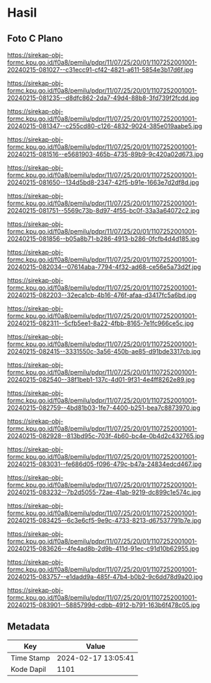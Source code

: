 # Hasil

## Foto C Plano

https://sirekap-obj-formc.kpu.go.id/f0a8/pemilu/pdpr/11/07/25/20/01/1107252001001-20240215-081027--c31ecc91-cf42-4821-a611-5854e3b17d6f.jpg

https://sirekap-obj-formc.kpu.go.id/f0a8/pemilu/pdpr/11/07/25/20/01/1107252001001-20240215-081235--d8dfc862-2da7-49d4-88b8-3fd739f2fcdd.jpg

https://sirekap-obj-formc.kpu.go.id/f0a8/pemilu/pdpr/11/07/25/20/01/1107252001001-20240215-081347--c255cd80-c126-4832-9024-385e019aabe5.jpg

https://sirekap-obj-formc.kpu.go.id/f0a8/pemilu/pdpr/11/07/25/20/01/1107252001001-20240215-081516--e5681903-465b-4735-89b9-9c420a02d673.jpg

https://sirekap-obj-formc.kpu.go.id/f0a8/pemilu/pdpr/11/07/25/20/01/1107252001001-20240215-081650--134d5bd8-2347-42f5-b91e-1663e7d2df8d.jpg

https://sirekap-obj-formc.kpu.go.id/f0a8/pemilu/pdpr/11/07/25/20/01/1107252001001-20240215-081751--5569c73b-8d97-4f55-bc0f-33a3a64072c2.jpg

https://sirekap-obj-formc.kpu.go.id/f0a8/pemilu/pdpr/11/07/25/20/01/1107252001001-20240215-081856--b05a8b71-b286-4913-b286-0fcfb4d4d185.jpg

https://sirekap-obj-formc.kpu.go.id/f0a8/pemilu/pdpr/11/07/25/20/01/1107252001001-20240215-082034--07614aba-7794-4f32-ad68-ce56e5a73d2f.jpg

https://sirekap-obj-formc.kpu.go.id/f0a8/pemilu/pdpr/11/07/25/20/01/1107252001001-20240215-082203--32eca1cb-4b16-476f-afaa-d3417fc5a6bd.jpg

https://sirekap-obj-formc.kpu.go.id/f0a8/pemilu/pdpr/11/07/25/20/01/1107252001001-20240215-082311--5cfb5ee1-8a22-4fbb-8165-7e1fc966ce5c.jpg

https://sirekap-obj-formc.kpu.go.id/f0a8/pemilu/pdpr/11/07/25/20/01/1107252001001-20240215-082415--3331550c-3a56-450b-ae85-d91bde3317cb.jpg

https://sirekap-obj-formc.kpu.go.id/f0a8/pemilu/pdpr/11/07/25/20/01/1107252001001-20240215-082540--38f1beb1-137c-4d01-9f31-4e4ff8262e89.jpg

https://sirekap-obj-formc.kpu.go.id/f0a8/pemilu/pdpr/11/07/25/20/01/1107252001001-20240215-082759--4bd81b03-1fe7-4400-b251-bea7c8873970.jpg

https://sirekap-obj-formc.kpu.go.id/f0a8/pemilu/pdpr/11/07/25/20/01/1107252001001-20240215-082928--813bd95c-703f-4b60-bc4e-0b4d2c432765.jpg

https://sirekap-obj-formc.kpu.go.id/f0a8/pemilu/pdpr/11/07/25/20/01/1107252001001-20240215-083031--fe686d05-f096-479c-b47a-24834edcd467.jpg

https://sirekap-obj-formc.kpu.go.id/f0a8/pemilu/pdpr/11/07/25/20/01/1107252001001-20240215-083232--7b2d5055-72ae-41ab-9219-dc899c1e574c.jpg

https://sirekap-obj-formc.kpu.go.id/f0a8/pemilu/pdpr/11/07/25/20/01/1107252001001-20240215-083425--6c3e6cf5-9e9c-4733-8213-d67537791b7e.jpg

https://sirekap-obj-formc.kpu.go.id/f0a8/pemilu/pdpr/11/07/25/20/01/1107252001001-20240215-083626--4fe4ad8b-2d9b-411d-91ec-c91d10b62955.jpg

https://sirekap-obj-formc.kpu.go.id/f0a8/pemilu/pdpr/11/07/25/20/01/1107252001001-20240215-083757--e1dadd9a-485f-47b4-b0b2-9c6dd78d9a20.jpg

https://sirekap-obj-formc.kpu.go.id/f0a8/pemilu/pdpr/11/07/25/20/01/1107252001001-20240215-083901--5885799d-cdbb-4912-b791-163b6f478c05.jpg


## Metadata

| Key        | Value               |
| ---------- | ------------------- |
| Time Stamp | 2024-02-17 13:05:41 |
| Kode Dapil | 1101                |



